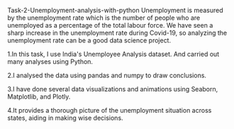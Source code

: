 Task-2-Unemployment-analysis-with-python
Unemployment is measured by the unemployment rate which is the number of people who are unemployed as a percentage of the total labour force. We have seen a sharp increase in the unemployment rate during Covid-19, so analyzing the unemployment rate can be a good data science project.

1.In this task, I use India's Unemployee Analysis dataset. And carried out many analyses using Python.

2.I analysed the data using pandas and numpy to draw conclusions.

3.I have done several data visualizations and animations using Seaborn, Matplotlib, and Plotly.

4.It provides a thorough picture of the unemployment situation across states, aiding in making wise decisions.
